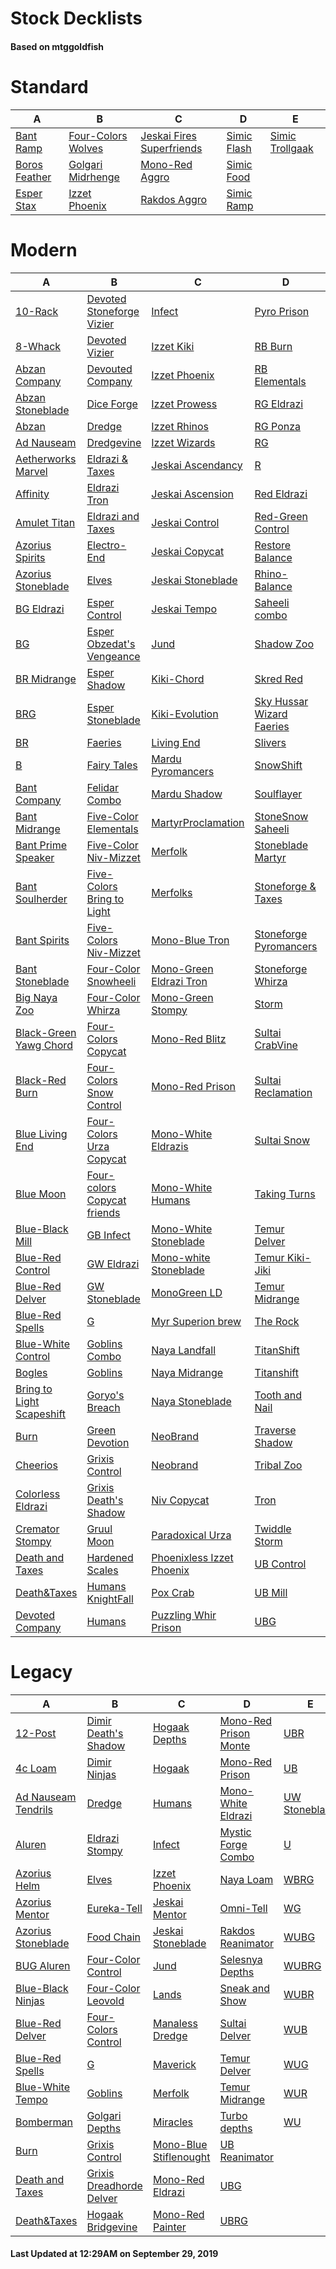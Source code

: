 # Stock Decklists
#### Based on mtggoldfish


# Standard

|                              A                               |                                   B                                    |                                          C                                           |                            D                             |                                E                                 |
|--------------------------------------------------------------|------------------------------------------------------------------------|--------------------------------------------------------------------------------------|----------------------------------------------------------|------------------------------------------------------------------|
|[Bant Ramp](./mtggoldfish/Standard/decks/Bant_Ramp.md)        |[Four-Colors Wolves](./mtggoldfish/Standard/decks/Four-Colors_Wolves.md)|[Jeskai Fires Superfriends](./mtggoldfish/Standard/decks/Jeskai_Fires_Superfriends.md)|[Simic Flash](./mtggoldfish/Standard/decks/Simic_Flash.md)|[Simic Trollgaak](./mtggoldfish/Standard/decks/Simic_Trollgaak.md)|
|[Boros Feather](./mtggoldfish/Standard/decks/Boros_Feather.md)|[Golgari Midrhenge](./mtggoldfish/Standard/decks/Golgari_Midrhenge.md)  |[Mono-Red Aggro](./mtggoldfish/Standard/decks/Mono-Red_Aggro.md)                      |[Simic Food](./mtggoldfish/Standard/decks/Simic_Food.md)  |                                                                  |
|[Esper Stax](./mtggoldfish/Standard/decks/Esper_Stax.md)      |[Izzet Phoenix](./mtggoldfish/Standard/decks/Izzet_Phoenix.md)          |[Rakdos Aggro](./mtggoldfish/Standard/decks/Rakdos_Aggro.md)                          |[Simic Ramp](./mtggoldfish/Standard/decks/Simic_Ramp.md)  |                                                                  |


# Modern

|                                         A                                          |                                           B                                            |                                         C                                          |                                         D                                          |                                     E                                      |
|------------------------------------------------------------------------------------|----------------------------------------------------------------------------------------|------------------------------------------------------------------------------------|------------------------------------------------------------------------------------|----------------------------------------------------------------------------|
|[10-Rack](./mtggoldfish/Modern/decks/10-Rack.md)                                    |[Devoted Stoneforge Vizier](./mtggoldfish/Modern/decks/Devoted_Stoneforge_Vizier.md)    |[Infect](./mtggoldfish/Modern/decks/Infect.md)                                      |[Pyro Prison](./mtggoldfish/Modern/decks/Pyro_Prison.md)                            |[UBRG](./mtggoldfish/Modern/decks/UBRG.md)                                  |
|[8-Whack](./mtggoldfish/Modern/decks/8-Whack.md)                                    |[Devoted Vizier](./mtggoldfish/Modern/decks/Devoted_Vizier.md)                          |[Izzet Kiki](./mtggoldfish/Modern/decks/Izzet_Kiki.md)                              |[RB Burn](./mtggoldfish/Modern/decks/RB_Burn.md)                                    |[UBR](./mtggoldfish/Modern/decks/UBR.md)                                    |
|[Abzan Company](./mtggoldfish/Modern/decks/Abzan_Company.md)                        |[Devouted Company](./mtggoldfish/Modern/decks/Devouted_Company.md)                      |[Izzet Phoenix](./mtggoldfish/Modern/decks/Izzet_Phoenix.md)                        |[RB Elementals](./mtggoldfish/Modern/decks/RB_Elementals.md)                        |[UB](./mtggoldfish/Modern/decks/UB.md)                                      |
|[Abzan Stoneblade](./mtggoldfish/Modern/decks/Abzan_Stoneblade.md)                  |[Dice Forge](./mtggoldfish/Modern/decks/Dice_Forge.md)                                  |[Izzet Prowess](./mtggoldfish/Modern/decks/Izzet_Prowess.md)                        |[RG Eldrazi](./mtggoldfish/Modern/decks/RG_Eldrazi.md)                              |[UR Delver](./mtggoldfish/Modern/decks/UR_Delver.md)                        |
|[Abzan](./mtggoldfish/Modern/decks/Abzan.md)                                        |[Dredge](./mtggoldfish/Modern/decks/Dredge.md)                                          |[Izzet Rhinos](./mtggoldfish/Modern/decks/Izzet_Rhinos.md)                          |[RG Ponza](./mtggoldfish/Modern/decks/RG_Ponza.md)                                  |[UR Emrakul Breach](./mtggoldfish/Modern/decks/UR_Emrakul_Breach.md)        |
|[Ad Nauseam](./mtggoldfish/Modern/decks/Ad_Nauseam.md)                              |[Dredgevine](./mtggoldfish/Modern/decks/Dredgevine.md)                                  |[Izzet Wizards](./mtggoldfish/Modern/decks/Izzet_Wizards.md)                        |[RG](./mtggoldfish/Modern/decks/RG.md)                                              |[URG](./mtggoldfish/Modern/decks/URG.md)                                    |
|[Aetherworks Marvel](./mtggoldfish/Modern/decks/Aetherworks_Marvel.md)              |[Eldrazi & Taxes](./mtggoldfish/Modern/decks/Eldrazi_&_Taxes.md)                        |[Jeskai Ascendancy](./mtggoldfish/Modern/decks/Jeskai_Ascendancy.md)                |[R](./mtggoldfish/Modern/decks/R.md)                                                |[UR](./mtggoldfish/Modern/decks/UR.md)                                      |
|[Affinity](./mtggoldfish/Modern/decks/Affinity.md)                                  |[Eldrazi Tron](./mtggoldfish/Modern/decks/Eldrazi_Tron.md)                              |[Jeskai Ascension](./mtggoldfish/Modern/decks/Jeskai_Ascension.md)                  |[Red Eldrazi](./mtggoldfish/Modern/decks/Red_Eldrazi.md)                            |[UW Control](./mtggoldfish/Modern/decks/UW_Control.md)                      |
|[Amulet Titan](./mtggoldfish/Modern/decks/Amulet_Titan.md)                          |[Eldrazi and Taxes](./mtggoldfish/Modern/decks/Eldrazi_and_Taxes.md)                    |[Jeskai Control](./mtggoldfish/Modern/decks/Jeskai_Control.md)                      |[Red-Green Control](./mtggoldfish/Modern/decks/Red-Green_Control.md)                |[UW Stoneblade](./mtggoldfish/Modern/decks/UW_Stoneblade.md)                |
|[Azorius Spirits](./mtggoldfish/Modern/decks/Azorius_Spirits.md)                    |[Electro-End](./mtggoldfish/Modern/decks/Electro-End.md)                                |[Jeskai Copycat](./mtggoldfish/Modern/decks/Jeskai_Copycat.md)                      |[Restore Balance](./mtggoldfish/Modern/decks/Restore_Balance.md)                    |[UW Tempo](./mtggoldfish/Modern/decks/UW_Tempo.md)                          |
|[Azorius Stoneblade](./mtggoldfish/Modern/decks/Azorius_Stoneblade.md)              |[Elves](./mtggoldfish/Modern/decks/Elves.md)                                            |[Jeskai Stoneblade](./mtggoldfish/Modern/decks/Jeskai_Stoneblade.md)                |[Rhino-Balance](./mtggoldfish/Modern/decks/Rhino-Balance.md)                        |[U](./mtggoldfish/Modern/decks/U.md)                                        |
|[BG Eldrazi](./mtggoldfish/Modern/decks/BG_Eldrazi.md)                              |[Esper Control](./mtggoldfish/Modern/decks/Esper_Control.md)                            |[Jeskai Tempo](./mtggoldfish/Modern/decks/Jeskai_Tempo.md)                          |[Saheeli combo](./mtggoldfish/Modern/decks/Saheeli_combo.md)                        |[Unreal Mirror Entity](./mtggoldfish/Modern/decks/Unreal_Mirror_Entity.md)  |
|[BG](./mtggoldfish/Modern/decks/BG.md)                                              |[Esper Obzedat's Vengeance](./mtggoldfish/Modern/decks/Esper_Obzedat's_Vengeance.md)    |[Jund](./mtggoldfish/Modern/decks/Jund.md)                                          |[Shadow Zoo](./mtggoldfish/Modern/decks/Shadow_Zoo.md)                              |[WB Eldrazi](./mtggoldfish/Modern/decks/WB_Eldrazi.md)                      |
|[BR Midrange](./mtggoldfish/Modern/decks/BR_Midrange.md)                            |[Esper Shadow](./mtggoldfish/Modern/decks/Esper_Shadow.md)                              |[Kiki-Chord](./mtggoldfish/Modern/decks/Kiki-Chord.md)                              |[Skred Red](./mtggoldfish/Modern/decks/Skred_Red.md)                                |[WB MartyrProclamation](./mtggoldfish/Modern/decks/WB_MartyrProclamation.md)|
|[BRG](./mtggoldfish/Modern/decks/BRG.md)                                            |[Esper Stoneblade](./mtggoldfish/Modern/decks/Esper_Stoneblade.md)                      |[Kiki-Evolution](./mtggoldfish/Modern/decks/Kiki-Evolution.md)                      |[Sky Hussar Wizard Faeries](./mtggoldfish/Modern/decks/Sky_Hussar_Wizard_Faeries.md)|[WB Pox](./mtggoldfish/Modern/decks/WB_Pox.md)                              |
|[BR](./mtggoldfish/Modern/decks/BR.md)                                              |[Faeries](./mtggoldfish/Modern/decks/Faeries.md)                                        |[Living End](./mtggoldfish/Modern/decks/Living_End.md)                              |[Slivers](./mtggoldfish/Modern/decks/Slivers.md)                                    |[WB Stoneblade](./mtggoldfish/Modern/decks/WB_Stoneblade.md)                |
|[B](./mtggoldfish/Modern/decks/B.md)                                                |[Fairy Tales](./mtggoldfish/Modern/decks/Fairy_Tales.md)                                |[Mardu Pyromancers](./mtggoldfish/Modern/decks/Mardu_Pyromancers.md)                |[SnowShift](./mtggoldfish/Modern/decks/SnowShift.md)                                |[WB Tokens](./mtggoldfish/Modern/decks/WB_Tokens.md)                        |
|[Bant Company](./mtggoldfish/Modern/decks/Bant_Company.md)                          |[Felidar Combo](./mtggoldfish/Modern/decks/Felidar_Combo.md)                            |[Mardu Shadow](./mtggoldfish/Modern/decks/Mardu_Shadow.md)                          |[Soulflayer](./mtggoldfish/Modern/decks/Soulflayer.md)                              |[WBG](./mtggoldfish/Modern/decks/WBG.md)                                    |
|[Bant Midrange](./mtggoldfish/Modern/decks/Bant_Midrange.md)                        |[Five-Color Elementals](./mtggoldfish/Modern/decks/Five-Color_Elementals.md)            |[MartyrProclamation](./mtggoldfish/Modern/decks/MartyrProclamation.md)              |[StoneSnow Saheeli](./mtggoldfish/Modern/decks/StoneSnow_Saheeli.md)                |[WBR](./mtggoldfish/Modern/decks/WBR.md)                                    |
|[Bant Prime Speaker](./mtggoldfish/Modern/decks/Bant_Prime_Speaker.md)              |[Five-Color Niv-Mizzet](./mtggoldfish/Modern/decks/Five-Color_Niv-Mizzet.md)            |[Merfolk](./mtggoldfish/Modern/decks/Merfolk.md)                                    |[Stoneblade Martyr](./mtggoldfish/Modern/decks/Stoneblade_Martyr.md)                |[WB](./mtggoldfish/Modern/decks/WB.md)                                      |
|[Bant Soulherder](./mtggoldfish/Modern/decks/Bant_Soulherder.md)                    |[Five-Colors Bring to Light](./mtggoldfish/Modern/decks/Five-Colors_Bring_to_Light.md)  |[Merfolks](./mtggoldfish/Modern/decks/Merfolks.md)                                  |[Stoneforge & Taxes](./mtggoldfish/Modern/decks/Stoneforge_&_Taxes.md)              |[WG](./mtggoldfish/Modern/decks/WG.md)                                      |
|[Bant Spirits](./mtggoldfish/Modern/decks/Bant_Spirits.md)                          |[Five-Colors Niv-Mizzet](./mtggoldfish/Modern/decks/Five-Colors_Niv-Mizzet.md)          |[Mono-Blue Tron](./mtggoldfish/Modern/decks/Mono-Blue_Tron.md)                      |[Stoneforge Pyromancers](./mtggoldfish/Modern/decks/Stoneforge_Pyromancers.md)      |[WR Prison](./mtggoldfish/Modern/decks/WR_Prison.md)                        |
|[Bant Stoneblade](./mtggoldfish/Modern/decks/Bant_Stoneblade.md)                    |[Four-Color Snowheeli](./mtggoldfish/Modern/decks/Four-Color_Snowheeli.md)              |[Mono-Green Eldrazi Tron](./mtggoldfish/Modern/decks/Mono-Green_Eldrazi_Tron.md)    |[Stoneforge Whirza](./mtggoldfish/Modern/decks/Stoneforge_Whirza.md)                |[WRG](./mtggoldfish/Modern/decks/WRG.md)                                    |
|[Big Naya Zoo](./mtggoldfish/Modern/decks/Big_Naya_Zoo.md)                          |[Four-Color Whirza](./mtggoldfish/Modern/decks/Four-Color_Whirza.md)                    |[Mono-Green Stompy](./mtggoldfish/Modern/decks/Mono-Green_Stompy.md)                |[Storm](./mtggoldfish/Modern/decks/Storm.md)                                        |[WR](./mtggoldfish/Modern/decks/WR.md)                                      |
|[Black-Green Yawg Chord](./mtggoldfish/Modern/decks/Black-Green_Yawg_Chord.md)      |[Four-Colors Copycat](./mtggoldfish/Modern/decks/Four-Colors_Copycat.md)                |[Mono-Red Blitz](./mtggoldfish/Modern/decks/Mono-Red_Blitz.md)                      |[Sultai CrabVine](./mtggoldfish/Modern/decks/Sultai_CrabVine.md)                    |[WU Spirits](./mtggoldfish/Modern/decks/WU_Spirits.md)                      |
|[Black-Red Burn](./mtggoldfish/Modern/decks/Black-Red_Burn.md)                      |[Four-Colors Snow Control](./mtggoldfish/Modern/decks/Four-Colors_Snow_Control.md)      |[Mono-Red Prison](./mtggoldfish/Modern/decks/Mono-Red_Prison.md)                    |[Sultai Reclamation](./mtggoldfish/Modern/decks/Sultai_Reclamation.md)              |[WUBG](./mtggoldfish/Modern/decks/WUBG.md)                                  |
|[Blue Living End](./mtggoldfish/Modern/decks/Blue_Living_End.md)                    |[Four-Colors Urza Copycat](./mtggoldfish/Modern/decks/Four-Colors_Urza_Copycat.md)      |[Mono-White Eldrazis](./mtggoldfish/Modern/decks/Mono-White_Eldrazis.md)            |[Sultai Snow](./mtggoldfish/Modern/decks/Sultai_Snow.md)                            |[WUBRG](./mtggoldfish/Modern/decks/WUBRG.md)                                |
|[Blue Moon](./mtggoldfish/Modern/decks/Blue_Moon.md)                                |[Four-colors Copycat friends](./mtggoldfish/Modern/decks/Four-colors_Copycat_friends.md)|[Mono-White Humans](./mtggoldfish/Modern/decks/Mono-White_Humans.md)                |[Taking Turns](./mtggoldfish/Modern/decks/Taking_Turns.md)                          |[WUBR](./mtggoldfish/Modern/decks/WUBR.md)                                  |
|[Blue-Black Mill](./mtggoldfish/Modern/decks/Blue-Black_Mill.md)                    |[GB Infect](./mtggoldfish/Modern/decks/GB_Infect.md)                                    |[Mono-White Stoneblade](./mtggoldfish/Modern/decks/Mono-White_Stoneblade.md)        |[Temur Delver](./mtggoldfish/Modern/decks/Temur_Delver.md)                          |[WUB](./mtggoldfish/Modern/decks/WUB.md)                                    |
|[Blue-Red Control](./mtggoldfish/Modern/decks/Blue-Red_Control.md)                  |[GW Eldrazi](./mtggoldfish/Modern/decks/GW_Eldrazi.md)                                  |[Mono-white Stoneblade](./mtggoldfish/Modern/decks/Mono-white_Stoneblade.md)        |[Temur Kiki-Jiki](./mtggoldfish/Modern/decks/Temur_Kiki-Jiki.md)                    |[WUG](./mtggoldfish/Modern/decks/WUG.md)                                    |
|[Blue-Red Delver](./mtggoldfish/Modern/decks/Blue-Red_Delver.md)                    |[GW Stoneblade](./mtggoldfish/Modern/decks/GW_Stoneblade.md)                            |[MonoGreen LD](./mtggoldfish/Modern/decks/MonoGreen_LD.md)                          |[Temur Midrange](./mtggoldfish/Modern/decks/Temur_Midrange.md)                      |[WURG](./mtggoldfish/Modern/decks/WURG.md)                                  |
|[Blue-Red Spells](./mtggoldfish/Modern/decks/Blue-Red_Spells.md)                    |[G](./mtggoldfish/Modern/decks/G.md)                                                    |[Myr Superion brew](./mtggoldfish/Modern/decks/Myr_Superion_brew.md)                |[The Rock](./mtggoldfish/Modern/decks/The_Rock.md)                                  |[WUR](./mtggoldfish/Modern/decks/WUR.md)                                    |
|[Blue-White Control](./mtggoldfish/Modern/decks/Blue-White_Control.md)              |[Goblins Combo](./mtggoldfish/Modern/decks/Goblins_Combo.md)                            |[Naya Landfall](./mtggoldfish/Modern/decks/Naya_Landfall.md)                        |[TitanShift](./mtggoldfish/Modern/decks/TitanShift.md)                              |[WU](./mtggoldfish/Modern/decks/WU.md)                                      |
|[Bogles](./mtggoldfish/Modern/decks/Bogles.md)                                      |[Goblins](./mtggoldfish/Modern/decks/Goblins.md)                                        |[Naya Midrange](./mtggoldfish/Modern/decks/Naya_Midrange.md)                        |[Titanshift](./mtggoldfish/Modern/decks/Titanshift.md)                              |[W](./mtggoldfish/Modern/decks/W.md)                                        |
|[Bring to Light Scapeshift](./mtggoldfish/Modern/decks/Bring_to_Light_Scapeshift.md)|[Goryo's Breach](./mtggoldfish/Modern/decks/Goryo's_Breach.md)                          |[Naya Stoneblade](./mtggoldfish/Modern/decks/Naya_Stoneblade.md)                    |[Tooth and Nail](./mtggoldfish/Modern/decks/Tooth_and_Nail.md)                      |[Whirza](./mtggoldfish/Modern/decks/Whirza.md)                              |
|[Burn](./mtggoldfish/Modern/decks/Burn.md)                                          |[Green Devotion](./mtggoldfish/Modern/decks/Green_Devotion.md)                          |[NeoBrand](./mtggoldfish/Modern/decks/NeoBrand.md)                                  |[Traverse Shadow](./mtggoldfish/Modern/decks/Traverse_Shadow.md)                    |[White Eldrazi](./mtggoldfish/Modern/decks/White_Eldrazi.md)                |
|[Cheerios](./mtggoldfish/Modern/decks/Cheerios.md)                                  |[Grixis Control](./mtggoldfish/Modern/decks/Grixis_Control.md)                          |[Neobrand](./mtggoldfish/Modern/decks/Neobrand.md)                                  |[Tribal Zoo](./mtggoldfish/Modern/decks/Tribal_Zoo.md)                              |[White-Green Infect](./mtggoldfish/Modern/decks/White-Green_Infect.md)      |
|[Colorless Eldrazi](./mtggoldfish/Modern/decks/Colorless_Eldrazi.md)                |[Grixis Death's Shadow](./mtggoldfish/Modern/decks/Grixis_Death's_Shadow.md)            |[Niv Copycat](./mtggoldfish/Modern/decks/Niv_Copycat.md)                            |[Tron](./mtggoldfish/Modern/decks/Tron.md)                                          |[Wrenn and Six Gruul](./mtggoldfish/Modern/decks/Wrenn_and_Six_Gruul.md)    |
|[Cremator Stompy](./mtggoldfish/Modern/decks/Cremator_Stompy.md)                    |[Gruul Moon](./mtggoldfish/Modern/decks/Gruul_Moon.md)                                  |[Paradoxical Urza](./mtggoldfish/Modern/decks/Paradoxical_Urza.md)                  |[Twiddle Storm](./mtggoldfish/Modern/decks/Twiddle_Storm.md)                        |[Zombies](./mtggoldfish/Modern/decks/Zombies.md)                            |
|[Death and Taxes](./mtggoldfish/Modern/decks/Death_and_Taxes.md)                    |[Hardened Scales](./mtggoldfish/Modern/decks/Hardened_Scales.md)                        |[Phoenixless Izzet Phoenix](./mtggoldfish/Modern/decks/Phoenixless_Izzet_Phoenix.md)|[UB Control](./mtggoldfish/Modern/decks/UB_Control.md)                              |[Zoo Burn](./mtggoldfish/Modern/decks/Zoo_Burn.md)                          |
|[Death&amp;Taxes](./mtggoldfish/Modern/decks/Death&amp;Taxes.md)                    |[Humans KnightFall](./mtggoldfish/Modern/decks/Humans_KnightFall.md)                    |[Pox Crab](./mtggoldfish/Modern/decks/Pox_Crab.md)                                  |[UB Mill](./mtggoldfish/Modern/decks/UB_Mill.md)                                    |                                                                            |
|[Devoted Company](./mtggoldfish/Modern/decks/Devoted_Company.md)                    |[Humans](./mtggoldfish/Modern/decks/Humans.md)                                          |[Puzzling Whir Prison](./mtggoldfish/Modern/decks/Puzzling_Whir_Prison.md)          |[UBG](./mtggoldfish/Modern/decks/UBG.md)                                            |                                                                            |


# Legacy

|                                   A                                    |                                        B                                         |                                      C                                       |                                     D                                      |                             E                              |
|------------------------------------------------------------------------|----------------------------------------------------------------------------------|------------------------------------------------------------------------------|----------------------------------------------------------------------------|------------------------------------------------------------|
|[12-Post](./mtggoldfish/Legacy/decks/12-Post.md)                        |[Dimir Death's Shadow](./mtggoldfish/Legacy/decks/Dimir_Death's_Shadow.md)        |[Hogaak Depths](./mtggoldfish/Legacy/decks/Hogaak_Depths.md)                  |[Mono-Red Prison Monte](./mtggoldfish/Legacy/decks/Mono-Red_Prison_Monte.md)|[UBR](./mtggoldfish/Legacy/decks/UBR.md)                    |
|[4c Loam](./mtggoldfish/Legacy/decks/4c_Loam.md)                        |[Dimir Ninjas](./mtggoldfish/Legacy/decks/Dimir_Ninjas.md)                        |[Hogaak](./mtggoldfish/Legacy/decks/Hogaak.md)                                |[Mono-Red Prison](./mtggoldfish/Legacy/decks/Mono-Red_Prison.md)            |[UB](./mtggoldfish/Legacy/decks/UB.md)                      |
|[Ad Nauseam Tendrils](./mtggoldfish/Legacy/decks/Ad_Nauseam_Tendrils.md)|[Dredge](./mtggoldfish/Legacy/decks/Dredge.md)                                    |[Humans](./mtggoldfish/Legacy/decks/Humans.md)                                |[Mono-White Eldrazi](./mtggoldfish/Legacy/decks/Mono-White_Eldrazi.md)      |[UW Stoneblade](./mtggoldfish/Legacy/decks/UW_Stoneblade.md)|
|[Aluren](./mtggoldfish/Legacy/decks/Aluren.md)                          |[Eldrazi Stompy](./mtggoldfish/Legacy/decks/Eldrazi_Stompy.md)                    |[Infect](./mtggoldfish/Legacy/decks/Infect.md)                                |[Mystic Forge Combo](./mtggoldfish/Legacy/decks/Mystic_Forge_Combo.md)      |[U](./mtggoldfish/Legacy/decks/U.md)                        |
|[Azorius Helm](./mtggoldfish/Legacy/decks/Azorius_Helm.md)              |[Elves](./mtggoldfish/Legacy/decks/Elves.md)                                      |[Izzet Phoenix](./mtggoldfish/Legacy/decks/Izzet_Phoenix.md)                  |[Naya Loam](./mtggoldfish/Legacy/decks/Naya_Loam.md)                        |[WBRG](./mtggoldfish/Legacy/decks/WBRG.md)                  |
|[Azorius Mentor](./mtggoldfish/Legacy/decks/Azorius_Mentor.md)          |[Eureka-Tell](./mtggoldfish/Legacy/decks/Eureka-Tell.md)                          |[Jeskai Mentor](./mtggoldfish/Legacy/decks/Jeskai_Mentor.md)                  |[Omni-Tell](./mtggoldfish/Legacy/decks/Omni-Tell.md)                        |[WG](./mtggoldfish/Legacy/decks/WG.md)                      |
|[Azorius Stoneblade](./mtggoldfish/Legacy/decks/Azorius_Stoneblade.md)  |[Food Chain](./mtggoldfish/Legacy/decks/Food_Chain.md)                            |[Jeskai Stoneblade](./mtggoldfish/Legacy/decks/Jeskai_Stoneblade.md)          |[Rakdos Reanimator](./mtggoldfish/Legacy/decks/Rakdos_Reanimator.md)        |[WUBG](./mtggoldfish/Legacy/decks/WUBG.md)                  |
|[BUG Aluren](./mtggoldfish/Legacy/decks/BUG_Aluren.md)                  |[Four-Color Control](./mtggoldfish/Legacy/decks/Four-Color_Control.md)            |[Jund](./mtggoldfish/Legacy/decks/Jund.md)                                    |[Selesnya Depths](./mtggoldfish/Legacy/decks/Selesnya_Depths.md)            |[WUBRG](./mtggoldfish/Legacy/decks/WUBRG.md)                |
|[Blue-Black Ninjas](./mtggoldfish/Legacy/decks/Blue-Black_Ninjas.md)    |[Four-Color Leovold](./mtggoldfish/Legacy/decks/Four-Color_Leovold.md)            |[Lands](./mtggoldfish/Legacy/decks/Lands.md)                                  |[Sneak and Show](./mtggoldfish/Legacy/decks/Sneak_and_Show.md)              |[WUBR](./mtggoldfish/Legacy/decks/WUBR.md)                  |
|[Blue-Red Delver](./mtggoldfish/Legacy/decks/Blue-Red_Delver.md)        |[Four-Colors Control](./mtggoldfish/Legacy/decks/Four-Colors_Control.md)          |[Manaless Dredge](./mtggoldfish/Legacy/decks/Manaless_Dredge.md)              |[Sultai Delver](./mtggoldfish/Legacy/decks/Sultai_Delver.md)                |[WUB](./mtggoldfish/Legacy/decks/WUB.md)                    |
|[Blue-Red Spells](./mtggoldfish/Legacy/decks/Blue-Red_Spells.md)        |[G](./mtggoldfish/Legacy/decks/G.md)                                              |[Maverick](./mtggoldfish/Legacy/decks/Maverick.md)                            |[Temur Delver](./mtggoldfish/Legacy/decks/Temur_Delver.md)                  |[WUG](./mtggoldfish/Legacy/decks/WUG.md)                    |
|[Blue-White Tempo](./mtggoldfish/Legacy/decks/Blue-White_Tempo.md)      |[Goblins](./mtggoldfish/Legacy/decks/Goblins.md)                                  |[Merfolk](./mtggoldfish/Legacy/decks/Merfolk.md)                              |[Temur Midrange](./mtggoldfish/Legacy/decks/Temur_Midrange.md)              |[WUR](./mtggoldfish/Legacy/decks/WUR.md)                    |
|[Bomberman](./mtggoldfish/Legacy/decks/Bomberman.md)                    |[Golgari Depths](./mtggoldfish/Legacy/decks/Golgari_Depths.md)                    |[Miracles](./mtggoldfish/Legacy/decks/Miracles.md)                            |[Turbo depths](./mtggoldfish/Legacy/decks/Turbo_depths.md)                  |[WU](./mtggoldfish/Legacy/decks/WU.md)                      |
|[Burn](./mtggoldfish/Legacy/decks/Burn.md)                              |[Grixis Control](./mtggoldfish/Legacy/decks/Grixis_Control.md)                    |[Mono-Blue Stiflenought](./mtggoldfish/Legacy/decks/Mono-Blue_Stiflenought.md)|[UB Reanimator](./mtggoldfish/Legacy/decks/UB_Reanimator.md)                |                                                            |
|[Death and Taxes](./mtggoldfish/Legacy/decks/Death_and_Taxes.md)        |[Grixis Dreadhorde Delver](./mtggoldfish/Legacy/decks/Grixis_Dreadhorde_Delver.md)|[Mono-Red Eldrazi](./mtggoldfish/Legacy/decks/Mono-Red_Eldrazi.md)            |[UBG](./mtggoldfish/Legacy/decks/UBG.md)                                    |                                                            |
|[Death&amp;Taxes](./mtggoldfish/Legacy/decks/Death&amp;Taxes.md)        |[Hogaak Bridgevine](./mtggoldfish/Legacy/decks/Hogaak_Bridgevine.md)              |[Mono-Red Painter](./mtggoldfish/Legacy/decks/Mono-Red_Painter.md)            |[UBRG](./mtggoldfish/Legacy/decks/UBRG.md)                                  |                                                            |



#### Last Updated at 12:29AM on September 29, 2019